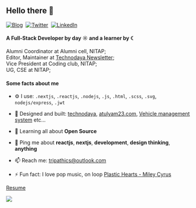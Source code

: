 ## Hello there 👋

<p>
<a href="https://tripathics.github.io"><img src="https://img.shields.io/badge/website-000000?style=for-the-badge&logo=About.me&logoColor=white" alt="Blog" /></a>&nbsp;
<a href="https://discordapp.com/users/cstrip"><img src="https://img.shields.io/badge/Discord-3A3A3A?style=for-the-badge&logo=discord&logoColor=white" alt="Twitter" /></a>&nbsp;
<a href="https://www.linkedin.com/in/tripathics/"><img src="https://img.shields.io/badge/LinkedIn-6A6A6A?style=for-the-badge&logo=linkedin&logoColor=white" alt="LinkedIn" /></a>&nbsp;
</p>

#### A Full-Stack Developer by day ☼ and a learner by ☾

Alumni Coordinator at Alumni cell, NITAP;<br>
Editor, Maintainer at [Technodaya Newsletter](https://technodaya.vercel.app);<br>
Vice President at Coding club, NITAP;<br>
UG, CSE at NITAP;<br>

#### Some facts about me
- ⚙️ I use: `.nextjs`, `.reactjs`, `.nodejs`, `.js`, `.html`, `.scss`, `.svg`, `nodejs/express`, `.jwt`
- 💅 Designed and built: [technodaya](https://technodaya.vercel.app), [atulyam23.com](https://www.atulyam23.com), [Vehicle management system](https://github.com/iocl-tracker) etc…
- 🌱 Learning all about **Open Source**
- 💬 Ping me about **reactjs**, **nextjs**, **development**, **design thinking**, **anything**
- 📫 Reach me: [tripathics@outlook.com](mailto://tripathics@outlook.com)

- ⚡️ Fun fact: I love pop music, on loop [Plastic Hearts - Miley Cyrus](https://open.spotify.com/album/5BRhg6NSEZOj0BR6Iz56fR?si=-6zpuKH4TQOGs7Ik39bBpg)

[Resume](https://raw.githubusercontent.com/tripathics/resume/7d73cc617db7e93212b576f35e8e79301ee46f45/Chandrashekhar.pdf)

![](https://komarev.com/ghpvc/?username=tripathics&color=blueviolet&style=flat-square&label=PROFILE+VIEWS)
